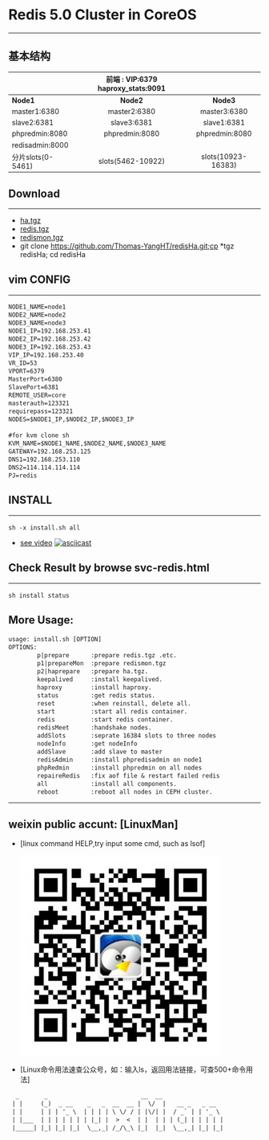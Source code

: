 
# Redis 5.0 Cluster in CoreOS
---
## 基本结构
   ||前端 : VIP:6379  haproxy_stats:9091||
   |------------|:--------------:|:--------------:|
   |**Node1**            |**Node2**               |**Node3**            |       
   |master1:6380 |master2:6380  |master3:6380  |   
   |slave2:6381   |slave3:6381     |slave1:6381   |               
   |phpredmin:8080    |phpredmin:8080    |phpredmin:8080 |
   |redisadmin:8000|||
  |分片slots(0-5461)| slots(5462-10922)| slots(10923-16383)|

## Download
---
*  [ha.tgz](https://pan.baidu.com/s/1Cj_BAiohKnZOi2MKCEX10g)
*  [redis.tgz](https://pan.baidu.com/s/1EEToojubfhGChvH8suILWg)
*  [redismon.tgz](https://pan.baidu.com/s/1GkxIaTGcnQlUuHtO6VeQmw)
*  git clone https://github.com/Thomas-YangHT/redisHa.git;cp *tgz redisHa; cd redisHa

## vim CONFIG
---
```
NODE1_NAME=node1
NODE2_NAME=node2
NODE3_NAME=node3
NODE1_IP=192.168.253.41
NODE2_IP=192.168.253.42
NODE3_IP=192.168.253.43
VIP_IP=192.168.253.40
VR_ID=53
VPORT=6379
MasterPort=6380
SlavePort=6381
REMOTE_USER=core
masterauth=123321
requirepass=123321 
NODES=$NODE1_IP,$NODE2_IP,$NODE3_IP

#for kvm clone sh
KVM_NAME=$NODE1_NAME,$NODE2_NAME,$NODE3_NAME
GATEWAY=192.168.253.125  
DNS1=192.168.253.110
DNS2=114.114.114.114
PJ=redis
```
## INSTALL
---
`sh -x install.sh all`
* [see video](https://asciinema.org/a/WAxXfKq68ADvp1b8vRNXEWAJY)
[![asciicast](https://asciinema.org/a/216290.svg)](https://asciinema.org/a/216290)

## Check Result by browse svc-redis.html
---
`sh install status`

## More Usage:
```
usage: install.sh [OPTION]
OPTIONS:
        p|prepare      :prepare redis.tgz .etc.
        p1|prepareMon  :prepare redismon.tgz
        p2|haprepare   :prepare ha.tgz.
        keepalived     :install keepalived.
        haproxy        :install haproxy.
        status         :get redis status.
        reset          :when reinstall, delete all.
        start          :start all redis container.
        redis          :start redis container.
        redisMeet      :handshake nodes.
        addSlots       :seprate 16384 slots to three nodes
        nodeInfo       :get nodeInfo
        addSlave       :add slave to master
        redisAdmin     :install phpredisadmin on node1
        phpRedmin      :install phpredmin on all nodes
        repaireRedis   :fix aof file & restart failed redis
        all            :install all components.
        reboot         :reboot all nodes in CEPH cluster.
```
-----
## weixin public accunt: [LinuxMan]

* [linux command HELP,try input some cmd, such as lsof]

    <img src="https://github.com/Thomas-YangHT/ceph-autoinstall/raw/master/pics/linuxman.png" width="400">
* [Linux命令用法速查公众号，如：输入ls，返回用法链接，可查500+命令用法]

```
  _       _                          __  __                 
 | |     (_)  _ __    _   _  __  __ |  \/  |   __ _   _ __  
 | |     | | | '_ \  | | | | \ \/ / | |\/| |  / _` | | '_ \ 
 | |___  | | | | | | | |_| |  >  <  | |  | | | (_| | | | | |
 |_____| |_| |_| |_|  \__,_| /_/\_\ |_|  |_|  \__,_| |_| |_|
```

